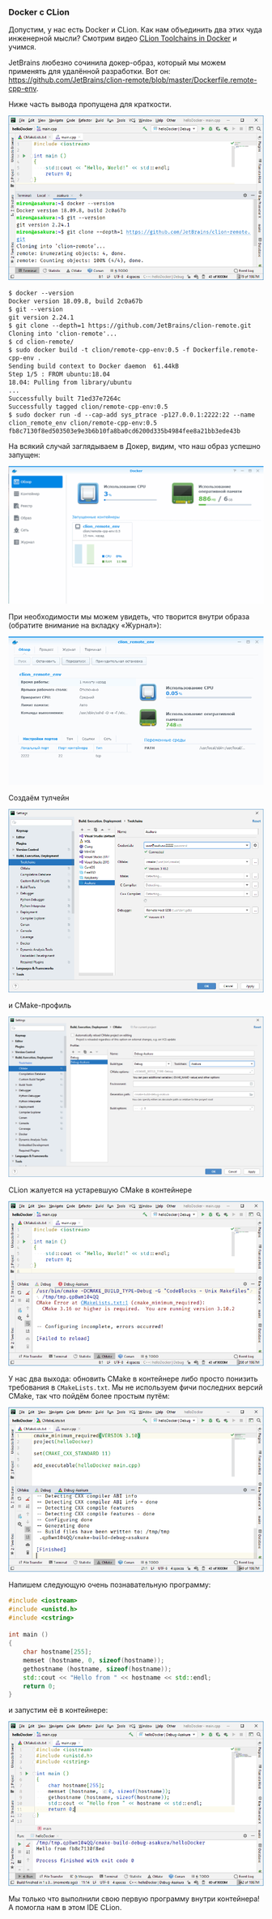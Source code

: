 ### Docker с CLion

Допустим, у нас есть Docker и CLion. Как нам объединить два этих чуда инженерной мысли? Смотрим видео [CLion Toolchains in Docker](http://clion%20toolchains%20in%20docker/) и учимся.

JetBrains любезно сочинила докер-образ, который мы можем применять для удалённой разработки. Вот он: https://github.com/JetBrains/clion-remote/blob/master/Dockerfile.remote-cpp-env.

Ниже часть вывода пропущена для краткости.

![docker](img/clion-docker-01.png)

```
$ docker --version
Docker version 18.09.8, build 2c0a67b
$ git --version
git version 2.24.1
$ git clone --depth=1 https://github.com/JetBrains/clion-remote.git
Cloning into 'clion-remote'...
$ cd clion-remote/
$ sudo docker build -t clion/remote-cpp-env:0.5 -f Dockerfile.remote-cpp-env .
Sending build context to Docker daemon  61.44kB
Step 1/5 : FROM ubuntu:18.04
18.04: Pulling from library/ubuntu
...
Successfully built 71ed37e7264c
Successfully tagged clion/remote-cpp-env:0.5
$ sudo docker run -d --cap-add sys_ptrace -p127.0.0.1:2222:22 --name clion_remote_env clion/remote-cpp-env:0.5
fb8c7130f8ed503503e9e3b6b10fa8ba0cd6200d335b4984fee8a21bb3ede43b
```

На всякий случай заглядываем в Докер, видим, что наш образ успешно запущен:

![docker](img/clion-docker-02.png)

При необходимости мы можем увидеть, что творится внутри образа (обратите внимание на вкладку «Журнал»):

![docker](img/clion-docker-03.png)

Создаём тулчейн

![docker](img/clion-docker-04.png)

и CMake-профиль

![docker](img/clion-docker-05.png)

CLion жалуется на устаревшую CMake в контейнере

![docker](img/clion-docker-06.png)

У нас два выхода: обновить CMake в контейнере либо просто понизить требования в `CMakeLists.txt`. Мы не используем фичи последних версий CMake, так что пойдём более простым путём:

![docker](img/clion-docker-07.png)

Напишем следующую очень познавательную программу:

```c++
#include <iostream>
#include <unistd.h>
#include <cstring>
 
int main ()
{
    char hostname[255];
    memset (hostname, 0, sizeof(hostname));
    gethostname (hostname, sizeof(hostname));
    std::cout << "Hello from " << hostname << std::endl;
    return 0;
}
```

и запустим её в контейнере:

![docker](img/clion-docker-08.png)

Мы только что выполнили свою первую программу внутри контейнера! А помогла нам в этом IDE CLion.
